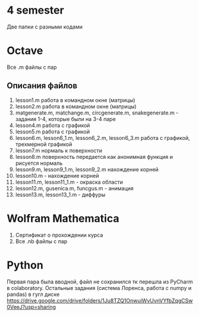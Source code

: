 # 4 semester
Две папки с разными кодами

# Octave
Все .m файлы с пар
## Описания файлов
1. lesson1.m работа в командном окне (матрицы)
2. lesson2.m работа в командном окне (матрицы)
3. matgenerate.m, matchange.m, circgenerate.m, snakegenerate.m - задания 1-4, которые были на 3-4 паре
4. lesson4.m работа с графикой
5. lesson5.m работа с графикой
6. lesson6.m, lesson6_1.m, lesson6_2.m, lesson6_3.m  работа с графикой, трехмерной графикой
7. lesson7.m нормаль к поверхности
8. lesson8.m поверхность передается как анонимная функция и рисуется нормаль
9. lesson9.m, lesson9_1.m, lesson9_2.m нахождение корней 
10. lesson10.m - нахождение корней
11. lesson11.m, lesson11_1.m - окраска области
12. lesson12.m, gusenica.m, funcgus.m - анимация
13. lesson13.m, lesson13_1.m - диффуры

# Wolfram Mathematica
1. Сертификат о прохождении курса
2. Все .nb файлы с пар 

# Python
Первая пара была вводной, файл не сохранился тк перешла из PyCharm в colaboratory. Остальные задания (система Лоренса, работа с numpy и pandas) в гугл диске
https://drive.google.com/drive/folders/1Ju8TZQ1OnwuiWvUvnVYfbZqgCSw0VeeJ?usp=sharing
